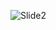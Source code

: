 ![Slide2](https://user-images.githubusercontent.com/80503666/131846016-b873ed30-7c84-4005-a4eb-352173108298.jpeg)

